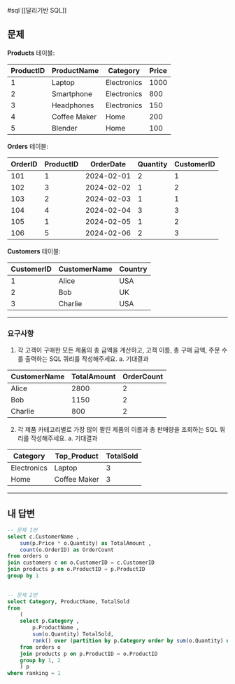 #sql [[달리기반 SQL]]
## 문제

**Products** 테이블:

| ProductID | ProductName  | Category    | Price |
| --------- | ------------ | ----------- | ----- |
| 1         | Laptop       | Electronics | 1000  |
| 2         | Smartphone   | Electronics | 800   |
| 3         | Headphones   | Electronics | 150   |
| 4         | Coffee Maker | Home        | 200   |
| 5         | Blender      | Home        | 100   |

**Orders** 테이블:

|OrderID|ProductID|OrderDate|Quantity|CustomerID|
|---|---|---|---|---|
|101|1|2024-02-01|2|1|
|102|3|2024-02-02|1|2|
|103|2|2024-02-03|1|1|
|104|4|2024-02-04|3|3|
|105|1|2024-02-05|1|2|
|106|5|2024-02-06|2|3|
**Customers** 테이블:

|CustomerID|CustomerName|Country|
|---|---|---|
|1|Alice|USA|
|2|Bob|UK|
|3|Charlie|USA|

---
### 요구사항

1. 각 고객이 구매한 모든 제품의 총 금액을 계산하고, 고객 이름, 총 구매 금액, 주문 수를 출력하는 SQL 쿼리를 작성해주세요.
    a. 기대결과

| CustomerName | TotalAmount | OrderCount |
| ------------ | ----------- | ---------- |
| Alice        | 2800        | 2          |
| Bob          | 1150        | 2          |
| Charlie      | 800         | 2          |

2. 각 제품 카테고리별로 가장 많이 팔린 제품의 이름과 총 판매량을 조회하는 SQL 쿼리를 작성해주세요.
    a. 기대결과

|Category|Top_Product|TotalSold|
|---|---|---|
|Electronics|Laptop|3|
|Home|Coffee Maker|3|

---

## 내 답변

```sql
-- 문제 1번
select c.CustomerName ,
	sum(p.Price * o.Quantity) as TotalAmount ,
	count(o.OrderID) as OrderCount
from orders o
join customers c on o.CustomerID = c.CustomerID
join products p on o.ProductID = p.ProductID
group by 1
  

-- 문제 2번
select Category, ProductName, TotalSold
from
	(
	select p.Category ,
		p.ProductName ,
		sum(o.Quantity) TotalSold,
		rank() over (partition by p.Category order by sum(o.Quantity) desc) ranking
	from orders o
	join products p on p.ProductID = o.ProductID
	group by 1, 2
	) p
where ranking = 1
```
